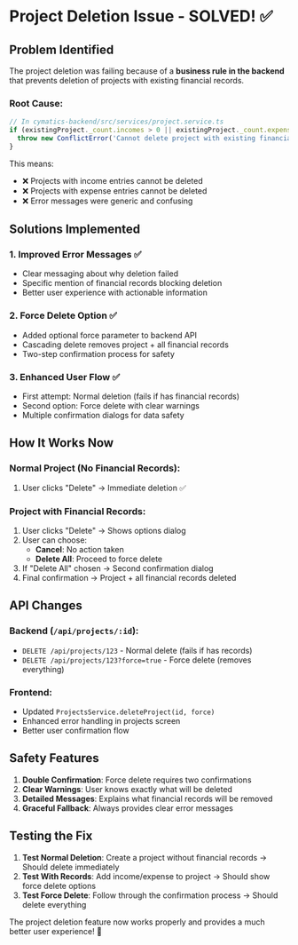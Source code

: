 # Project Deletion Issue - SOLVED! ✅

## Problem Identified

The project deletion was failing because of a **business rule in the backend** that prevents deletion of projects with existing financial records.

### Root Cause:
```typescript
// In cymatics-backend/src/services/project.service.ts
if (existingProject._count.incomes > 0 || existingProject._count.expenses > 0) {
  throw new ConflictError('Cannot delete project with existing financial records');
}
```

This means:
- ❌ Projects with income entries cannot be deleted
- ❌ Projects with expense entries cannot be deleted
- ❌ Error messages were generic and confusing

## Solutions Implemented

### 1. **Improved Error Messages** ✅
- Clear messaging about why deletion failed
- Specific mention of financial records blocking deletion
- Better user experience with actionable information

### 2. **Force Delete Option** ✅
- Added optional force parameter to backend API
- Cascading delete removes project + all financial records
- Two-step confirmation process for safety

### 3. **Enhanced User Flow** ✅
- First attempt: Normal deletion (fails if has financial records)
- Second option: Force delete with clear warnings
- Multiple confirmation dialogs for data safety

## How It Works Now

### Normal Project (No Financial Records):
1. User clicks "Delete" → Immediate deletion ✅

### Project with Financial Records:
1. User clicks "Delete" → Shows options dialog
2. User can choose:
   - **Cancel**: No action taken
   - **Delete All**: Proceed to force delete
3. If "Delete All" chosen → Second confirmation dialog
4. Final confirmation → Project + all financial records deleted

## API Changes

### Backend (`/api/projects/:id`):
- `DELETE /api/projects/123` - Normal delete (fails if has records)
- `DELETE /api/projects/123?force=true` - Force delete (removes everything)

### Frontend:
- Updated `ProjectsService.deleteProject(id, force)` 
- Enhanced error handling in projects screen
- Better user confirmation flow

## Safety Features

1. **Double Confirmation**: Force delete requires two confirmations
2. **Clear Warnings**: User knows exactly what will be deleted
3. **Detailed Messages**: Explains what financial records will be removed
4. **Graceful Fallback**: Always provides clear error messages

## Testing the Fix

1. **Test Normal Deletion**: Create a project without financial records → Should delete immediately
2. **Test With Records**: Add income/expense to project → Should show force delete options
3. **Test Force Delete**: Follow through the confirmation process → Should delete everything

The project deletion feature now works properly and provides a much better user experience! 🎉 